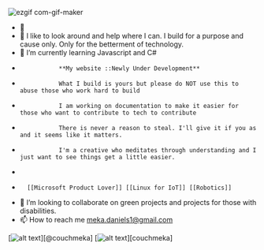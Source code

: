![ezgif com-gif-maker](https://user-images.githubusercontent.com/21232416/128249208-46fda594-639c-4af2-86ef-c15afa17c460.gif)
- 👋  
- 👀 I like to look around and help where I can. I build for a purpose and cause only. Only for the betterment of technology.
- 🌱 I’m currently learning Javascript and C#
-                **My website ::Newly Under Development**
-                What I build is yours but please do NOT use this to abuse those who work hard to build
-                I am working on documentation to make it easier for those who want to contribute to tech to contribute
-                There is never a reason to steal. I'll give it if you as and it seems like it matters. 
-                I'm a creative who meditates through understanding and I just want to see things get a little easier. 
-                
-       [[Microsoft Product Lover]] [[Linux for IoT]] [[Robotics]]
- 💞️ I’m looking to collaborate on green projects and projects for those with disabilities.
- 📫 How to reach me meka.daniels1@gmail.com
<!-- Please don't remove this: Grab your social icons from https://github.com/carlsednaoui/gitsocial -->

<!-- display the social media buttons in your README -->

[![alt text][1.1]][@couchmeka]
[![alt text][6.1]][couchmeka]


<!-- links to social media icons -->

<!-- no need to change these -->

<!-- icons with padding -->

[1.1]: http://i.imgur.com/tXSoThF.png (twitter icon with padding)
[6.1]: http://i.imgur.com/0o48UoR.png (github icon with padding)

<!-- icons without padding -->

[1.2]: http://i.imgur.com/wWzX9uB.png (twitter icon without padding)
[6.2]: http://i.imgur.com/9I6NRUm.png (github icon without padding)

<!---
couchmeka/couchmeka is a ✨ special ✨ repository because its `README.md` (this file) appears on your GitHub profile.
You can click the Preview link to take a look at your changes.
--->
